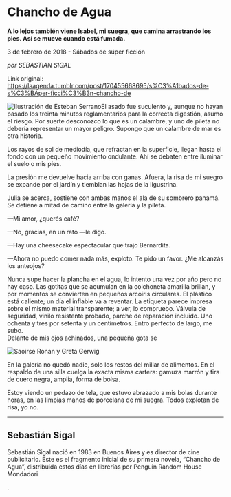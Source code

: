 # Chancho de Agua

**A lo lejos también viene Isabel, mi suegra, que camina arrastrando los pies. Así se mueve cuando está fumada.**

3 de febrero de 2018 - Sábados de súper ficción

_por SEBASTIAN SIGAL_

Link original: https://laagenda.tumblr.com/post/170455668695/s%C3%A1bados-de-s%C3%BAper-ficci%C3%B3n-chancho-de

![Ilustración de Esteban Serrano](https://64.media.tumblr.com/ae8d17cd7c816c6a145a06cb2d37f5b5/tumblr_inline_pjzvclIIhg1t6q87u_500.jpg)El asado fue suculento y, aunque no hayan pasado los treinta minutos reglamentarios para la correcta digestión, asumo el riesgo. Por suerte desconozco lo que es un calambre, y uno de pileta no debería representar un mayor peligro. Supongo que un calambre de mar es otra historia.

Los rayos de sol de mediodía, que refractan en la superficie, llegan hasta el fondo con un pequeño movimiento ondulante. Ahí se debaten entre iluminar el suelo o mis pies.

La presión me devuelve hacia arriba con ganas. Afuera, la risa de mi suegro se expande por el jardín y tiemblan las hojas de la ligustrina.

Julia se acerca, sostiene con ambas manos el ala de su sombrero panamá. Se detiene a mitad de camino entre la galería y la pileta.

—Mi amor, ¿querés café?

—No, gracias, en un rato —le digo.

—Hay una cheesecake espectacular que trajo Bernardita.

—Ahora no puedo comer nada más, exploto. Te pido un favor. ¿Me alcanzás los anteojos?

Nunca supe hacer la plancha en el agua, lo intento una vez por año pero no hay caso. Las gotitas que se acumulan en la colchoneta amarilla brillan, y por momentos se convierten en pequeños arcoíris circulares. El plástico está caliente; un día el inflable va a reventar. La etiqueta parece impresa sobre el mismo material transparente; a ver, lo compruebo. Válvula de seguridad, vinilo resistente probado, parche de reparación incluido. Uno ochenta y tres por setenta y un centímetros. Entro perfecto de largo, me subo.  
Delante de mis ojos achinados, una pequeña gota se 

![Saoirse Ronan y Greta Gerwig](https://64.media.tumblr.com/318e39d1cc5c3268942a9ea9de31128b/tumblr_inline_pjzvcmGDJf1t6q87u_250.png)  
  
  
  
  
  
  
  
  
  
  
  
  
  
  
  
  
  
  
  
  
  
  
  
  
  
  
  
  
  
En la galería no quedó nadie, solo los restos del millar de alimentos. En el respaldo de una silla cuelga la exacta misma cartera: gamuza marrón y tira de cuero negra, amplia, forma de bolsa.

Estoy viendo un pedazo de tela, que estuvo abrazado a mis bolas durante horas, en las limpias manos de porcelana de mi suegra. Todos explotan de risa, yo no.



---

 Sebastián Sigal
----------------

Sebastián Sigal nació en 1983 en Buenos Aires y es director de cine publicitario. Este es el fragmento inicial de su primera novela, “Chancho de Agua”, distribuida estos días en librerías por Penguin Random House Mondadori


.

